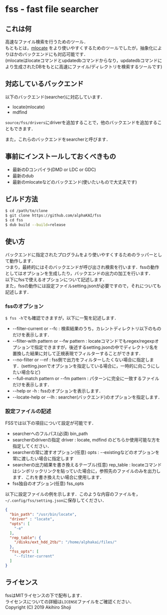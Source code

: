 # fss - fast file searcher

## これは何
高速なファイル検索を行うためのツール．  
もともとは，[mlocate](https://pagure.io/mlocate) をより使いやすくするためのツールでしたが，抽象化によりほかのバックエンドにも対応可能です．  
(mlocateはlocateコマンドとupdatedbコマンドからなり，updatedbコマンドにより生成されたDBをもとに高速にファイル/ディレクトリを検索するツールです)  


## 対応しているバックエンド
以下のバックエンド(searcher)に対応しています．  

- locate(mlocate)
- mdfind

`source/fss/drivers`にdriverを追加することで，他のバックエンドを追加することもできます．  

また，これらのバックエンドをsearcherと呼びます．

## 事前にインストールしておくべきもの

* 最新のDコンパイラ(DMD or LDC or GDC)
* 最新のdub
* 最新のmlocateなどのバックエンド(使いたいもので大丈夫です)

## ビルド方法

```bash
$ cd /path/to/clone
$ git clone https://github.com/alphaKAI/fss
$ cd fss
$ dub build --build=release
```

## 使い方

バックエンドに指定されたプログラムをより使いやすくするためのラッパーとして動作します．  
つまり，最終的にはそのバックエンドが呼び出され検索を行います．fssの動作としてはオプションを生成したり，バックエンドの出力の加工を行います．  
以下にfssで使えるオプションについて記述します．   
また，fssの動作には設定ファイルsetting.jsonが必要ですので，それについても記述します．  

### fssのオプション

`$ fss -h`でも確認できますが，以下に一覧を記述します．  

* --filter-current or --fc : 検索結果のうち，カレントディレクトリ以下のものだけを表示します．
* --filter-with pattern or --fw pattern : locateコマンドでもregex/regexpオプションで指定できますが，後述するsetting.jsonの中でディレクトリ名を置換した結果に対して正規表現でフィルターすることができます．
* --no-filter or --nf : fss側で出力をフィルターしたくない場合に指定します．(setting.jsonでオプションを指定している場合に，一時的に向こうにしたい場合など)
* --full-match pattern or --fm pattern : パターンに完全に一致するファイルだけを表示します．
* --help or -h : fssのオプションを表示します．
* --locate-help or --lh : searcher(バックエンド)のオプションを指定します．

### 設定ファイルの記述
FSSでは以下の項目について設定が可能です．

- searcherへのフルパス(必須) bin_path
- searcherのdriverの指定 driver : locate, mdfind のどちらか使用可能な方を指定してください．
- searcherの常に渡すオプション(任意) opts : --existingなどのオプションを常に渡したい場合に指定します
- searcherの出力結果を書き換えるテーブル(任意) rep_table : locateコマンドはシンボリックリンクを貼っていた場合に，参照先のファイルのみを出力します．これを書き換えたい場合に使用します．
- fss独自のオプション(任意) fss_opts

以下に設定ファイルの例を示します．このような内容のファイルを，`~/.config/fss/setting.json`に保存してください．

```json
{
  "bin_path": "/usr/bin/locate",
  "driver" : "locate",
  "opts": [
    "-e"
  ],
  "rep_table": {
    "/disks/ext_hdd_2tb/": "/home/alphakai/files/"
  },
  "fss_opts": [
    "--filter-current"
  ]
}
```

## ライセンス
fssはMITライセンスの下で配布します．  
ライセンスについての詳細は`LICENSE`ファイルをご確認ください．  
Copyright (C) 2019 Akihiro Shoji  